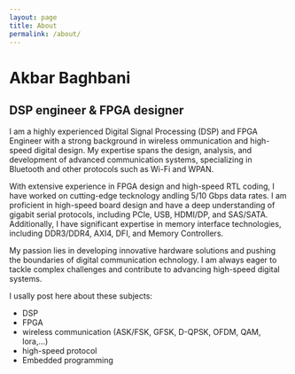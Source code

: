 ```yaml
---
layout: page
title: About
permalink: /about/
---
```


# Akbar Baghbani
## DSP engineer & FPGA designer

I am a highly experienced Digital Signal Processing (DSP) and FPGA Engineer with a strong background in wireless ommunication and high-speed digital design. My expertise spans the design, analysis, and development of advanced communication systems, specializing in Bluetooth and other protocols such as Wi-Fi and WPAN.

With extensive experience in FPGA design and high-speed RTL coding, I have worked on cutting-edge tecknology andling 5/10 Gbps data rates. I am proficient in high-speed board design and have a deep understanding of gigabit serial protocols, including PCIe, USB, HDMI/DP, and SAS/SATA. Additionally, I have significant expertise in memory interface technologies, including DDR3/DDR4, AXI4, DFI, and Memory Controllers.

My passion lies in developing innovative hardware solutions and pushing the boundaries of digital communication echnology. I am always eager to tackle complex challenges and contribute to advancing high-speed digital systems.

I usally post here about these subjects:

- DSP
- FPGA
- wireless communication (ASK/FSK, GFSK, D-QPSK, OFDM, QAM, lora,...)
- high-speed protocol
- Embedded programming


